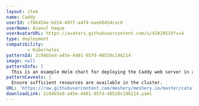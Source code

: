 ```yaml
---
layout: item
name: Caddy
userId: cf86454e-bd34-497f-a479-aae60454cec6
userName: Azanul Haque
userAvatarURL: https://avatars.githubusercontent.com/u/42029519?v=4
type: deployment
compatibility: 
        - Kubernetes
patternId: 2c84b5ed-a45e-4401-95fd-48520c146214
image: null
patternInfo: |
  This is an example Helm chart for deploying the Caddy web server in a Kubernetes cluster. Here's a breakdown of the different components and files in this Helm chart: 1. **Chart.yaml**: Metadata about the Helm chart, including its name, version, and API version. 2. **values.yaml**: Configuration values for the Helm chart. These values can be customized when deploying the chart. Notable configurations include the Caddy image repository and tag, replica count, port, TLS settings, and whether to enable ingress. 3. **deployment.yaml**: Kubernetes Deployment resource definition. It specifies how the Caddy application should be deployed, including the number of replicas, container image, container arguments (to run Caddy with a custom config file), and volume mounts for configuration. 4. **service.yaml**: Kubernetes Service resource definition. It defines a service for Caddy, which can be accessed from outside the cluster. This example sets up a LoadBalancer type service. 5. **configmap.yaml**: Kubernetes ConfigMap resource definition. It contains two pieces of configuration data: the Caddyfile (custom Caddy configuration) and TLS settings in JSON format. 6. **ingress.yaml**: Kubernetes Ingress resource definition. If enabled, it defines how incoming traffic should be routed to the Caddy service based on host and paths. This example specifies routing rules for `example.com` with paths `/api/*` and `/*` to different backend services. The Helm chart provides a convenient way to package and deploy Caddy with various customizations and configurations. Users can override values in `values.yaml` to tailor the deployment to their specific needs when installing the Helm chart.
patternCaveats: |
  Ensure sufficient resources are available in the cluster.
URL: 'https://raw.githubusercontent.com/meshery/meshery.io/master/catalog/2c84b5ed-a45e-4401-95fd-48520c146214.yaml'
downloadLink: 2c84b5ed-a45e-4401-95fd-48520c146214.yaml
---
```

